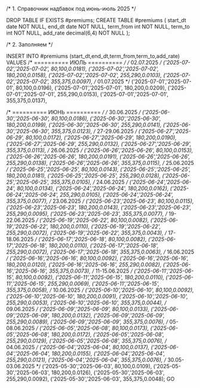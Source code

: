 /* 1. Справочник надбавок под июнь-июль 2025 */

DROP TABLE IF EXISTS #premiums;
CREATE TABLE #premiums
(   start_dt   date         NOT NULL,
    end_dt     date         NOT NULL,
    term_from  int          NOT NULL,
    term_to    int          NOT NULL,
    add_rate   decimal(6,4) NOT NULL
);

/* 2. Заполняем */

INSERT INTO #premiums (start_dt,end_dt,term_from,term_to,add_rate) VALUES
/* ==========  ИЮЛЬ  ========== */
/* 02.07.2025 */
('2025-07-02','2025-07-02',  80,100,0.0181),
('2025-07-02','2025-07-02', 180,200,0.0158),
('2025-07-02','2025-07-02', 255,290,0.0103),
('2025-07-02','2025-07-02', 355,375,0.0097),
/* 01.07.2025 */
('2025-07-01','2025-07-01',  80,100,0.0196),
('2025-07-01','2025-07-01', 180,200,0.0209),
('2025-07-01','2025-07-01', 255,290,0.0153),
('2025-07-01','2025-07-01', 355,375,0.0137),

/* ==========  ИЮНЬ  ========== */
/* 30.06.2025 */
('2025-06-30','2025-06-30',  80,100,0.0186),
('2025-06-30','2025-06-30', 180,200,0.0199),
('2025-06-30','2025-06-30', 255,290,0.0141),
('2025-06-30','2025-06-30', 355,375,0.0123),
/* 27-29.06.2025  */
('2025-06-27','2025-06-29',  80,100,0.0172),
('2025-06-27','2025-06-29', 180,200,0.0190),
('2025-06-27','2025-06-29', 255,290,0.0132),
('2025-06-27','2025-06-29', 355,375,0.0113),
/* 26.06.2025 */
('2025-06-26','2025-06-26',  80,100,0.0153),
('2025-06-26','2025-06-26', 180,200,0.0191),
('2025-06-26','2025-06-26', 255,290,0.0138),
('2025-06-26','2025-06-26', 355,375,0.0115),
/* 25.06.2025 */
('2025-06-25','2025-06-25',  80,100,0.0143),
('2025-06-25','2025-06-25', 180,200,0.0181),
('2025-06-25','2025-06-25', 255,290,0.0128),
('2025-06-25','2025-06-25', 355,375,0.0105),
/* 24.06.2025 */
('2025-06-24','2025-06-24',  80,100,0.0134),
('2025-06-24','2025-06-24', 180,200,0.0162),
('2025-06-24','2025-06-24', 255,290,0.0105),
('2025-06-24','2025-06-24', 355,375,0.0077),
/* 23.06.2025 */
('2025-06-23','2025-06-23',  80,100,0.0115),
('2025-06-23','2025-06-23', 180,200,0.0143),
('2025-06-23','2025-06-23', 255,290,0.0095),
('2025-06-23','2025-06-23', 355,375,0.0077),
/* 19-22.06.2025 */
('2025-06-19','2025-06-22',  80,100,0.0082),
('2025-06-19','2025-06-22', 180,200,0.0110),
('2025-06-19','2025-06-22', 255,290,0.0072),
('2025-06-19','2025-06-22', 355,375,0.0043),
/* 17-18.06.2025 */
('2025-06-17','2025-06-18',  80,100,0.0082),
('2025-06-17','2025-06-18', 180,200,0.0110),
('2025-06-17','2025-06-18', 255,290,0.0072),
('2025-06-17','2025-06-18', 355,375,0.0063),
/* 16.06.2025 */
('2025-06-16','2025-06-16',  80,100,0.0092),
('2025-06-16','2025-06-16', 180,200,0.0120),
('2025-06-16','2025-06-16', 255,290,0.0082),
('2025-06-16','2025-06-16', 355,375,0.0073),
/* 11-15.06.2025 */
('2025-06-11','2025-06-15',  80,100,0.0092),
('2025-06-11','2025-06-15', 180,200,0.0110),
('2025-06-11','2025-06-15', 255,290,0.0069),
('2025-06-11','2025-06-15', 355,375,0.0058),
/* 10.06.2025 */
('2025-06-10','2025-06-10',  80,100,0.0092),
('2025-06-10','2025-06-10', 180,200,0.0091),
('2025-06-10','2025-06-10', 255,290,0.0053),
('2025-06-10','2025-06-10', 355,375,0.0044),
/* 09.06.2025 */
('2025-06-09','2025-06-09',  80,100,0.0133),
('2025-06-09','2025-06-09', 180,200,0.0132),
('2025-06-09','2025-06-09', 255,290,0.0089),
('2025-06-09','2025-06-09', 355,375,0.0076),
/* 05-08.06.2025 */
('2025-06-05','2025-06-08',  80,100,0.0173),
('2025-06-05','2025-06-08', 180,200,0.0172),
('2025-06-05','2025-06-08', 255,290,0.0129),
('2025-06-05','2025-06-08', 355,375,0.0076),
/* 04.06.2025 */
('2025-06-04','2025-06-04',  80,100,0.0137),
('2025-06-04','2025-06-04', 180,200,0.0155),
('2025-06-04','2025-06-04', 255,290,0.0121),
('2025-06-04','2025-06-04', 355,375,0.0076),
/* 30.05-03.06.2025 */
('2025-05-30','2025-06-03',  80,100,0.0109),
('2025-05-30','2025-06-03', 180,200,0.0126),
('2025-05-30','2025-06-03', 255,290,0.0092),
('2025-05-30','2025-06-03', 355,375,0.0048);
GO
